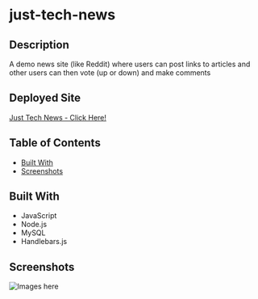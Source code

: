 # just-tech-news

## Description
A demo news site (like Reddit) where users can post links to articles and other users can then vote (up or down) and make comments

## Deployed Site
[Just Tech News - Click Here!](#)

## Table of Contents

* [Built With](#built-with)
* [Screenshots](#screenshots)

## Built With
* JavaScript
* Node.js
* MySQL
* Handlebars.js

## Screenshots
![Images here](%)
